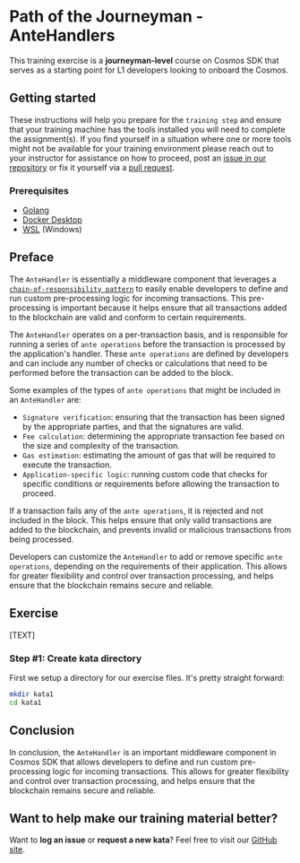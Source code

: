 # Path of the Journeyman - AnteHandlers

This training exercise is a **journeyman-level** course on Cosmos SDK that serves as a starting point for L1 developers looking to onboard the Cosmos.

## Getting started

These instructions will help you prepare for the `training step` and ensure that your training machine has the tools installed you will need to complete the assignment(s). If you find yourself in a situation where one or more tools might not be available for your training environment please reach out to your instructor for assistance on how to proceed, post an [issue in our repository](https://github.com/classic-terra/dojo/issues) or fix it yourself via a [pull request](https://github.com/classic-terra/dojo/pulls).

### Prerequisites

* [Golang](https://go.dev/dl/)
* [Docker Desktop](https://www.docker.com/products/docker-desktop)
* [WSL](https://learn.microsoft.com/en-us/windows/wsl/install) (Windows)

## Preface

The `AnteHandler` is essentially a middleware component that leverages a [`chain-of-responsibility pattern`](https://www.geeksforgeeks.org/chain-responsibility-design-pattern/) to easily enable developers to define and run custom pre-processing logic for incoming transactions. This pre-processing is important because it helps ensure that all transactions added to the blockchain are valid and conform to certain requirements.

The `AnteHandler` operates on a per-transaction basis, and is responsible for running a series of `ante operations` before the transaction is processed by the application's handler. These `ante operations` are defined by developers and can include any number of checks or calculations that need to be performed before the transaction can be added to the block.

Some examples of the types of `ante operations` that might be included in an `AnteHandler` are:

* `Signature verification`: ensuring that the transaction has been signed by the appropriate parties, and that the signatures are valid.
* `Fee calculation`: determining the appropriate transaction fee based on the size and complexity of the transaction.
* `Gas estimation`: estimating the amount of gas that will be required to execute the transaction.
* `Application-specific logic`: running custom code that checks for specific conditions or requirements before allowing the transaction to proceed.

If a transaction fails any of the `ante operations`, it is rejected and not included in the block. This helps ensure that only valid transactions are added to the blockchain, and prevents invalid or malicious transactions from being processed.

Developers can customize the `AnteHandler` to add or remove specific `ante operations`, depending on the requirements of their application. This allows for greater flexibility and control over transaction processing, and helps ensure that the blockchain remains secure and reliable.

## Exercise

[TEXT]

### Step #1: Create kata directory

First we setup a directory for our exercise files. It's pretty straight forward:

```bash
mkdir kata1
cd kata1
```

## Conclusion

In conclusion, the `AnteHandler` is an important middleware component in Cosmos SDK that allows developers to define and run custom pre-processing logic for incoming transactions. This allows for greater flexibility and control over transaction processing, and helps ensure that the blockchain remains secure and reliable.

## Want to help make our training material better?

Want to **log an issue** or **request a new kata**? Feel free to visit our [GitHub site](https://github.com/classic-terra/dojo/issues).
